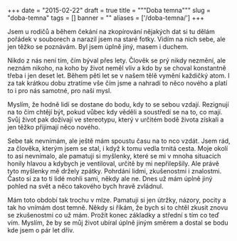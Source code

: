 
+++
date = "2015-02-22"
draft = true
title = """Doba temna"""
slug = "doba-temna"
tags = []
banner = ""
aliases = ['/doba-temna/']
+++

Jsem u rodičů a během čekání na zkopírování nějakých dat si tu dělám pořádek v souborech a narazil jsem na staré fotky. Vidím na nich sebe, ale jen těžko se poznávám. Byl jsem úplně jiný, masem i duchem.

Nikdo z nás není tím, čím býval přes lety. Člověk se prý nikdy nezmění, ale neznám nikoho, na koho by život neměl vliv a kdo by se choval konstantně třeba i jen deset let. Během pěti let se v našem tělě vymění každičký atom. I za tak krátkou dobu ztratíme vše čím jsme a nahradí to něco nového a platí to i pro nás samotné, pro naši mysl.

Myslím, že hodně lidí se dostane do bodu, kdy to se sebou vzdají. Rezignují na to čím chtějí být, pokud vůbec kdy věděli a soustředí se na to, co mají. Svůj život pak dožívají ve stereotypu, který v určitém bodě života získali a jen těžko přijímají něco nového.

Sebe tak nevnímám, ale ještě mám spoustu času na to nco vzdát. Jsem rád, za člověka, kterým jsem se stal, i když k tomu vedla trnitá cesta. Moje okolí to asi nevnímalo, ale pamatuji si myšlenky, které se mi v mnoha situacích honily hlavou a kdybych je ventiloval, určitě by mi nepřilepšily. Ale právě tyto myšlenky mě držely zpátky. Pohrdání lidmi, zkušenostmi i znalostmi. Často si za to ti lidé mohli sami, někdy ale ne. Dnes už mám úplně jiný pohled na svět a něco takového bych hravě zvládnul.

Mám toto období tak trochu v mlze. Pamatuji si jen útržky, názory, pocity a tak ho vnímám dost temně. Někdy si říkám, že bych si to chtěl zkusit znovu se zkušenostmi co už mám. Prožít konec základky a střední s tím co teď vím. Myslím, že by se můj život ubíral úplně jiným směrem a dostal se bodu kde jsem o pár let dřív.


